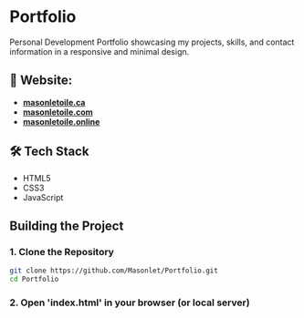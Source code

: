 # Portfolio
Personal Development Portfolio showcasing my projects, skills, and contact information in a responsive and minimal design.

## 🔗 **Website**: 
- [**masonletoile.ca**](https://masonletoile.ca)
- [**masonletoile.com**](https://masonletoile.com)
- [**masonletoile.online**](https://masonletoile.online)

## 🛠️ Tech Stack
- HTML5  
- CSS3
- JavaScript

## Building the Project
### 1. Clone the Repository
```bash
git clone https://github.com/Masonlet/Portfolio.git
cd Portfolio
```

### 2. Open 'index.html' in your browser (or local server)
